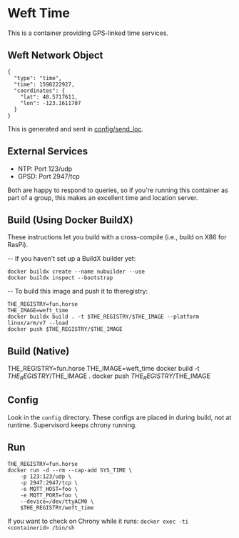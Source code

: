 # Weft Time

This is a container providing GPS-linked time services.

## Weft Network Object

```
{
  "type": "time",
  "time": 1598222927,
  "coordinates": {
    "lat": 48.5717611,
    "lon": -123.1611707
  }
}
```

This is generated and sent in [config/send_loc](config/send_loc). 

## External Services

* NTP: Port 123/udp
* GPSD: Port 2947/tcp

Both are happy to respond to queries, so if you're running this container as part of a group, this makes an excellent time and location server.

## Build (Using Docker BuildX)

These instructions let you build with a cross-compile (i.e., build on X86 for RasPi).

-- If you haven't set up a BuildX builder yet:

```
docker buildx create --name nubuilder --use
docker buildx inspect --bootstrap
```

-- To build this image and push it to theregistry:

```
THE_REGISTRY=fun.horse
THE_IMAGE=weft_time
docker buildx build . -t $THE_REGISTRY/$THE_IMAGE --platform linux/arm/v7 --load
docker push $THE_REGISTRY/$THE_IMAGE
```

## Build (Native)

THE_REGISTRY=fun.horse
THE_IMAGE=weft_time
docker build -t $THE_REGISTRY/$THE_IMAGE .
docker push $THE_REGISTRY/$THE_IMAGE


## Config

Look in the `config` directory. These configs are placed in during build, not at runtime. Supervisord keeps chrony running.

## Run

```
THE_REGISTRY=fun.horse
docker run -d --rm --cap-add SYS_TIME \
    -p 123:123/udp \
    -p 2947:2947/tcp \
    -e MQTT_HOST=foo \
    -e MQTT_PORT=foo \
    --device=/dev/ttyACM0 \
    $THE_REGISTRY/weft_time
```


If you want to check on Chrony while it runs:
`docker exec -ti <containerid> /bin/sh`

